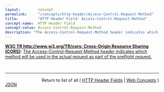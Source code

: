 ```yaml
---
layout:        concept
permalink:     "/concepts/http-header/Access-Control-Request-Method"
title:         "HTTP Header Field: Access-Control-Request-Method"
concept-name:  HTTP Header Field
concept-value: Access-Control-Request-Method
description: "The Access-Control-Request-Method header indicates which method will be used in the actual request as part of the preflight request."
---
```


**[W3C TR http://www.w3.org/TR/cors: Cross-Origin Resource Sharing (CORS)](/specs/W3C/TR/cors "This document defines a mechanism to enable client-side cross-origin requests. Specifications that enable an API to make cross-origin requests to resources can use the algorithms defined by this specification. If such an API is used on http://example.org resources, a resource on http://hello-world.example can opt in using the mechanism described by this specification (e.g., specifying Access-Control-Allow-Origin: http://example.org as response header), which would allow that resource to be fetched cross-origin from http://example.org."):** [The Access-Control-Request-Method header indicates which method will be used in the actual request as part of the preflight request.](http://www.w3.org/TR/cors/#access-control-request-method-request-header "Read documentation for HTTP Header Field &#34;Access-Control-Request-Method&#34;")

<br/>
<hr/>

<p style="float : left"><a href="./Access-Control-Request-Method.json" title="JSON representing this particular Web Concept value">JSON</a></p>
<p style="text-align: right">Return to list of all ( <a href="../http-headers">HTTP Header Fields</a> | <a href="../">Web Concepts</a> )</p>
